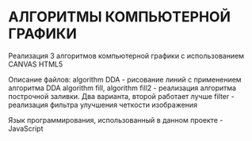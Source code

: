 # АЛГОРИТМЫ КОМПЬЮТЕРНОЙ ГРАФИКИ
Реализация 3 алгоритмов компьютерной графики с использованием CANVAS HTML5

Описание файлов:
algorithm DDA - рисование линий с применением алгоритма DDA
algorithm fill, algorithm fill2 - реализация алгоритма построчной заливки. Два варианта, второй работает лучше
filter - реализация фильтра улучшения четкости изображения

Язык программирования, использованный в данном проекте - JavaScript

